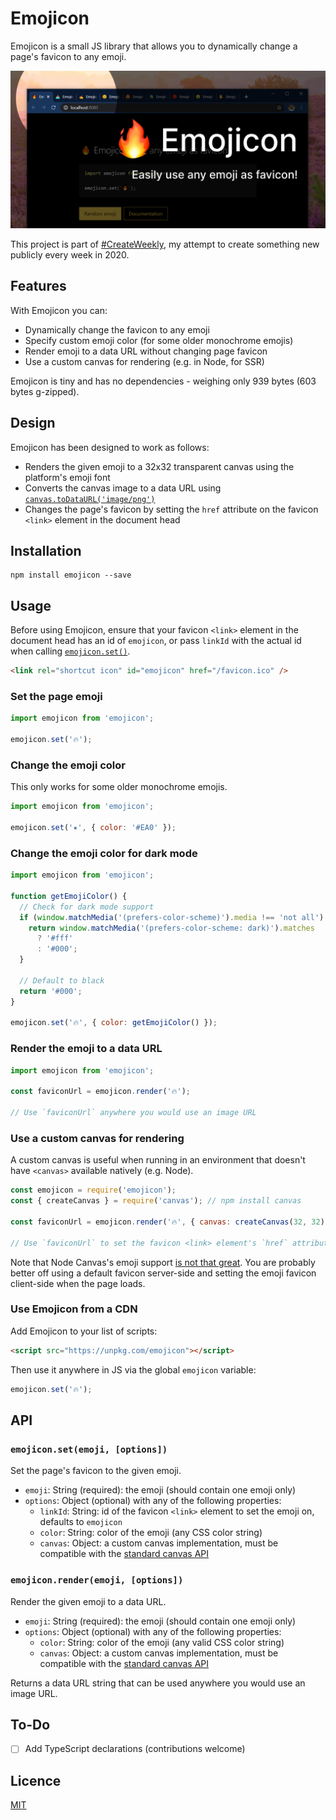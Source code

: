 # Emojicon

Emojicon is a small JS library that allows you to dynamically change a page's favicon to any emoji.

![Screenshot of browser tabs showing emoji favicons](./screenshot.png)

This project is part of [#CreateWeekly](https://dev.to/josephuspaye/createweekly-create-something-new-publicly-every-week-in-2020-1nh9), my attempt to create something new publicly every week in 2020.

## Features

With Emojicon you can:

- Dynamically change the favicon to any emoji
- Specify custom emoji color (for some older monochrome emojis)
- Render emoji to a data URL without changing page favicon
- Use a custom canvas for rendering (e.g. in Node, for SSR)

Emojicon is tiny and has no dependencies - weighing only 939 bytes (603 bytes g-zipped).

## Design

Emojicon has been designed to work as follows:

- Renders the given emoji to a 32x32 transparent canvas using the platform's emoji font
- Converts the canvas image to a data URL using [`canvas.toDataURL('image/png')`](https://developer.mozilla.org/en-US/docs/Web/API/HTMLCanvasElement/toDataURL)
- Changes the page's favicon by setting the `href` attribute on the favicon `<link>` element in the document head

## Installation

```
npm install emojicon --save
```

## Usage

Before using Emojicon, ensure that your favicon `<link>` element in the document head has an id of `emojicon`, or pass `linkId` with the actual id when calling [`emojicon.set()`](#emojiconsetemoji-options).

```html
<link rel="shortcut icon" id="emojicon" href="/favicon.ico" />
```

### Set the page emoji

```js
import emojicon from 'emojicon';

emojicon.set('🔥');
```

### Change the emoji color

This only works for some older monochrome emojis.

```js
import emojicon from 'emojicon';

emojicon.set('✷', { color: '#EA0' });
```

### Change the emoji color for dark mode

```js
import emojicon from 'emojicon';

function getEmojiColor() {
  // Check for dark mode support
  if (window.matchMedia('(prefers-color-scheme)').media !== 'not all') {
    return window.matchMedia('(prefers-color-scheme: dark)').matches
      ? '#fff'
      : '#000';
  }

  // Default to black
  return '#000';
}

emojicon.set('🔥', { color: getEmojiColor() });
```

### Render the emoji to a data URL

```js
import emojicon from 'emojicon';

const faviconUrl = emojicon.render('🔥');

// Use `faviconUrl` anywhere you would use an image URL
```

### Use a custom canvas for rendering

A custom canvas is useful when running in an environment that doesn't have `<canvas>` available natively (e.g. Node).

```js
const emojicon = require('emojicon');
const { createCanvas } = require('canvas'); // npm install canvas

const faviconUrl = emojicon.render('🔥', { canvas: createCanvas(32, 32) });

// Use `faviconUrl` to set the favicon <link> element's `href` attribute
```

Note that Node Canvas's emoji support [is not that great](https://github.com/Automattic/node-canvas/issues/760). You are probably better off using a default favicon server-side and setting the emoji favicon client-side when the page loads.

### Use Emojicon from a CDN

Add Emojicon to your list of scripts:

```html
<script src="https://unpkg.com/emojicon"></script>
```

Then use it anywhere in JS via the global `emojicon` variable:

```js
emojicon.set('🔥');
```

## API

### `emojicon.set(emoji, [options])`

Set the page's favicon to the given emoji.

- `emoji`: String (required): the emoji (should contain one emoji only)
- `options`: Object (optional) with any of the following properties:
  - `linkId`: String: id of the favicon `<link>` element to set the emoji on, defaults to `emojicon`
  - `color`: String: color of the emoji (any CSS color string)
  - `canvas`: Object: a custom canvas implementation, must be compatible with the [standard canvas API](https://developer.mozilla.org/en-US/docs/Web/API/Canvas_API)

### `emojicon.render(emoji, [options])`

Render the given emoji to a data URL.

- `emoji`: String (required): the emoji (should contain one emoji only)
- `options`: Object (optional) with any of the following properties:
  - `color`: String: color of the emoji (any valid CSS color string)
  - `canvas`: Object: a custom canvas implementation, must be compatible with the [standard canvas API](https://developer.mozilla.org/en-US/docs/Web/API/Canvas_API)

Returns a data URL string that can be used anywhere you would use an image URL.

## To-Do

- [ ] Add TypeScript declarations (contributions welcome)

## Licence

[MIT](LICENCE)
